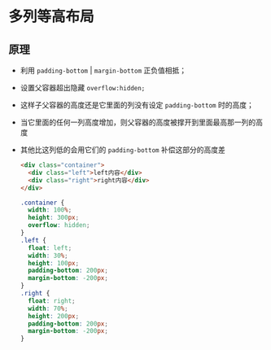 # 多列等高布局

## 原理

+ 利用 `padding-bottom` | `margin-bottom` 正负值相抵；

+ 设置父容器超出隐藏 `overflow:hidden;`

+ 这样子父容器的高度还是它里面的列没有设定 `padding-bottom` 时的高度；

+ 当它里面的任何一列高度增加，则父容器的高度被撑开到里面最高那一列的高度

+ 其他比这列低的会用它们的 `padding-bottom` 补偿这部分的高度差

  ```html
  <div class="container">
    <div class="left">left内容</div>
    <div class="right">right内容</div>
  </div>
  ```

  ```css
  .container {
    width: 100%;
    height: 300px;
    overflow: hidden;
  }
  .left {
    float: left;
    width: 30%;
    height: 100px;
    padding-bottom: 200px;
    margin-bottom: -200px;
  }
  .right {
    float: right;
    width: 70%;
    height: 200px;
    padding-bottom: 200px;
    margin-bottom: -200px;
  }
  ```

